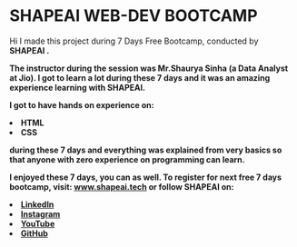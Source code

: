 # SHAPEAI WEB-DEV BOOTCAMP
Hi I made this project during 7 Days Free Bootcamp, conducted by <b> SHAPEAI <b>.

The instructor during the session was Mr.Shaurya Sinha (a Data Analyst at Jio). I got to learn a lot during these 7 days and it was an amazing experience learning with SHAPEAI.

<b>I got to have hands on experience on:
  <li>HTML
  <li>CSS
   
   <b> during these 7 days and everything was explained from very basics so that anyone with zero experience on programming can learn.
    
  I enjoyed these 7 days, you can as well. To register for next free 7 days bootcamp, visit:
  www.shapeai.tech
  or follow SHAPEAI on:
  <li><a href="https:/in.linkedin.com/company/shapeai">LinkedIn</a>
  <li><a href="https://www.instagram.com/shape.ai/?h1=en">Instagram</a>
  <li><a href="https://www.youtube.com/channel/UCTUvDLTW9meuDXWcbmISPdA">YouTube</a>
  <li><a href="https://github.com/shapeai">GitHub</a>

